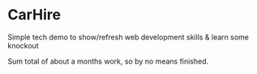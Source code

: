 # CarHire
Simple tech demo to show/refresh web development skills & learn some knockout

Sum total of about a months work, so by no means finished.
